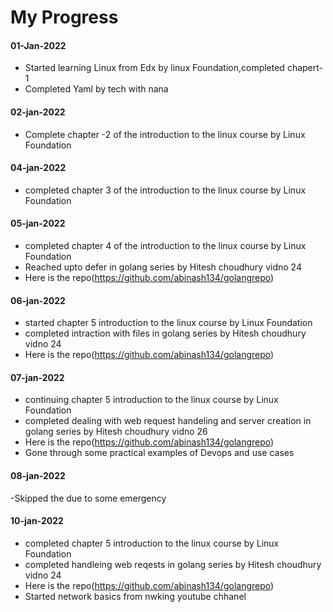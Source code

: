 # My Progress

#### 01-Jan-2022
- Started learning Linux from Edx by linux Foundation,completed chapert-1
- Completed Yaml by tech with nana

#### 02-jan-2022

- Complete chapter -2 of the introduction to the linux course by Linux Foundation

#### 04-jan-2022

- completed chapter 3 of the introduction to the linux course by Linux Foundation

#### 05-jan-2022

- completed chapter 4 of the introduction to the linux course by Linux Foundation
- Reached upto defer in golang series by Hitesh choudhury vidno 24
- Here is the repo(https://github.com/abinash134/golangrepo)

#### 06-jan-2022

- started chapter 5 introduction to the linux course by Linux Foundation
- completed intraction with files in golang series by Hitesh choudhury vidno 24
- Here is the repo(https://github.com/abinash134/golangrepo)

#### 07-jan-2022

- continuing chapter 5 introduction to the linux course by Linux Foundation
- completed dealing with web request handeling and server creation in golang series by Hitesh choudhury vidno 26
- Here is the repo(https://github.com/abinash134/golangrepo)
- Gone through some practical examples of Devops and use cases

#### 08-jan-2022

-Skipped the due to some emergency

#### 10-jan-2022

- completed chapter 5 introduction to the linux course by Linux Foundation
- completed handleing web reqests in golang series by Hitesh choudhury vidno 24
- Here is the repo(https://github.com/abinash134/golangrepo)
- Started network basics from nwking youtube chhanel


